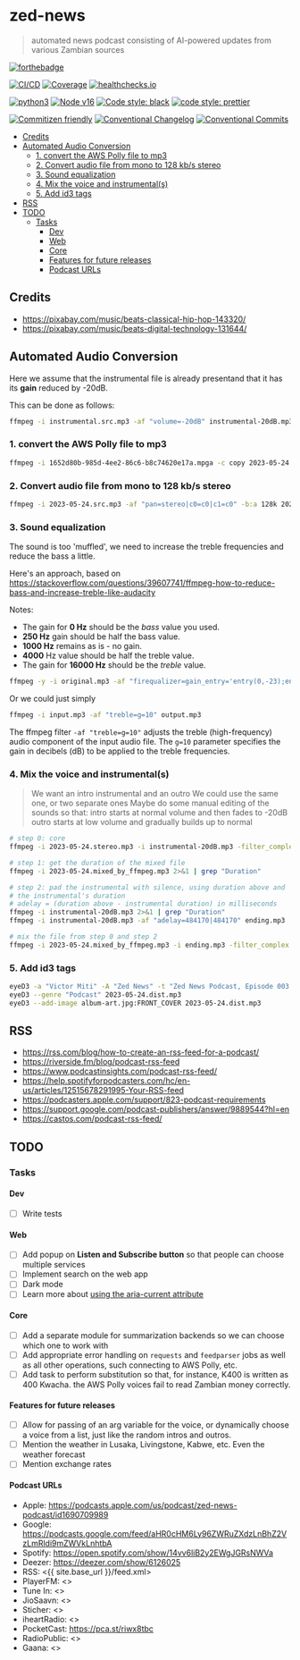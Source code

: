 # zed-news

> automated news podcast consisting of AI-powered updates from various Zambian sources

[![forthebadge](https://forthebadge.com/images/badges/made-with-python.svg)](https://forthebadge.com)

[![CI/CD](https://github.com/engineervix/zed-news/actions/workflows/main.yml/badge.svg)](https://github.com/engineervix/zed-news/actions/workflows/main.yml)
[![Coverage](https://img.shields.io/endpoint?url=https://gist.githubusercontent.com/engineervix/f4b1128b188c4e29722bc879e4ab6574/raw/covbadge.json)](https://github.com/engineervix/zed-news/actions?query=workflow%3A%22CI%2FCD%22)
[![healthchecks.io](https://healthchecks.io/badge/24d88c7e-cc91-4dac-b9a5-d50e52/ewRXZ-TO/zed-news.svg)](https://healthchecks.io)

[![python3](https://img.shields.io/badge/python-3.10-brightgreen.svg)](https://www.python.org/downloads/)
[![Node v16](https://img.shields.io/badge/Node-v16-teal.svg)](https://nodejs.org/en/blog/release/v16.0.0)
[![Code style: black](https://img.shields.io/badge/code%20style-black-000000.svg)](https://github.com/psf/black)
[![code style: prettier](https://img.shields.io/badge/code%20style-prettier-ff69b4.svg)](https://prettier.io/)

[![Commitizen friendly](https://img.shields.io/badge/commitizen-friendly-brightgreen.svg)](http://commitizen.github.io/cz-cli/)
[![Conventional Changelog](https://img.shields.io/badge/changelog-conventional-brightgreen.svg)](http://conventional-changelog.github.io)
[![Conventional Commits](https://img.shields.io/badge/Conventional%20Commits-1.0.0-yellow.svg)](https://conventionalcommits.org)

<!-- START doctoc generated TOC please keep comment here to allow auto update -->
<!-- DON'T EDIT THIS SECTION, INSTEAD RE-RUN doctoc TO UPDATE -->

- [Credits](#credits)
- [Automated Audio Conversion](#automated-audio-conversion)
  - [1. convert the AWS Polly file to mp3](#1-convert-the-aws-polly-file-to-mp3)
  - [2. Convert audio file from mono to 128 kb/s stereo](#2-convert-audio-file-from-mono-to-128-kbs-stereo)
  - [3. Sound equalization](#3-sound-equalization)
  - [4. Mix the voice and instrumental(s)](#4-mix-the-voice-and-instrumentals)
  - [5. Add id3 tags](#5-add-id3-tags)
- [RSS](#rss)
- [TODO](#todo)
  - [Tasks](#tasks)
    - [Dev](#dev)
    - [Web](#web)
    - [Core](#core)
    - [Features for future releases](#features-for-future-releases)
    - [Podcast URLs](#podcast-urls)

<!-- END doctoc generated TOC please keep comment here to allow auto update -->

## Credits

- <https://pixabay.com/music/beats-classical-hip-hop-143320/>
- <https://pixabay.com/music/beats-digital-technology-131644/>

## Automated Audio Conversion

Here we assume that the instrumental file is already presentand that it has its **gain** reduced by -20dB.

This can be done as follows:

```bash
ffmpeg -i instrumental.src.mp3 -af "volume=-20dB" instrumental-20dB.mp3
```

### 1. convert the AWS Polly file to mp3

```bash
ffmpeg -i 1652d80b-985d-4ee2-86c6-b8c74620e17a.mpga -c copy 2023-05-24.src.mp3
```

### 2. Convert audio file from mono to 128 kb/s stereo

```bash
ffmpeg -i 2023-05-24.src.mp3 -af "pan=stereo|c0=c0|c1=c0" -b:a 128k 2023-05-24.stereo.mp3
```

### 3. Sound equalization

The sound is too 'muffled', we need to increase the treble frequencies and reduce the bass a little.

Here's an approach, based on <https://stackoverflow.com/questions/39607741/ffmpeg-how-to-reduce-bass-and-increase-treble-like-audacity>

Notes:

- The gain for **0 Hz** should be the _bass_ value you used.
- **250 Hz** gain should be half the bass value.
- **1000 Hz** remains as is - no gain.
- **4000** Hz value should be half the treble value.
- The gain for **16000 Hz** should be the _treble_ value.

```bash
ffmpeg -y -i original.mp3 -af "firequalizer=gain_entry='entry(0,-23);entry(250,-11.5);entry(1000,0);entry(4000,8);entry(16000,16)'" test1.mp3
```

Or we could just simply

```bash
ffmpeg -i input.mp3 -af "treble=g=10" output.mp3
```

The ffmpeg filter `-af "treble=g=10"` adjusts the treble (high-frequency) audio component of the input audio file. The `g=10` parameter specifies the gain in decibels (dB) to be applied to the treble frequencies.

### 4. Mix the voice and instrumental(s)

> We want an intro instrumental and an outro
> We could use the same one, or two separate ones
> Maybe do some manual editing of the sounds so that:
> intro starts at normal volume and then fades to -20dB
> outro starts at low volume and gradually builds up to normal

```bash
# step 0: core
ffmpeg -i 2023-05-24.stereo.mp3 -i instrumental-20dB.mp3 -filter_complex amix=inputs=2:duration=longest:dropout_transition=0:weights="1 0.25":normalize=0 2023-05-24.mixed_by_ffmpeg.mp3

# step 1: get the duration of the mixed file
ffmpeg -i 2023-05-24.mixed_by_ffmpeg.mp3 2>&1 | grep "Duration"

# step 2: pad the instrumental with silence, using duration above and
# the instrumental's duration
# adelay = (duration above - instrumental duration) in milliseconds
ffmpeg -i instrumental-20dB.mp3 2>&1 | grep "Duration"
ffmpeg -i instrumental-20dB.mp3 -af "adelay=484170|484170" ending.mp3

# mix the file from step 0 and step 2
ffmpeg -i 2023-05-24.mixed_by_ffmpeg.mp3 -i ending.mp3 -filter_complex amix=inputs=2:duration=longest:dropout_transition=0:weights="1 0.25":normalize=0 2023-05-24.dist.mp3
```

### 5. Add id3 tags

```bash
eyeD3 -a "Victor Miti" -A "Zed News" -t "Zed News Podcast, Episode 003 (Wednesday 24 May 2023)" -n 3 -Y 2023 2023-05-24.dist.mp3
eyeD3 --genre "Podcast" 2023-05-24.dist.mp3
eyeD3 --add-image album-art.jpg:FRONT_COVER 2023-05-24.dist.mp3
```

## RSS

- <https://rss.com/blog/how-to-create-an-rss-feed-for-a-podcast/>
- <https://riverside.fm/blog/podcast-rss-feed>
- <https://www.podcastinsights.com/podcast-rss-feed/>
- <https://help.spotifyforpodcasters.com/hc/en-us/articles/12515678291995-Your-RSS-feed>
- <https://podcasters.apple.com/support/823-podcast-requirements>
- <https://support.google.com/podcast-publishers/answer/9889544?hl=en>
- <https://castos.com/podcast-rss-feed/>

## TODO

### Tasks

#### Dev

- [ ] Write tests

#### Web

- [ ] Add popup on **Listen and Subscribe button** so that people can choose multiple services
- [ ] Implement search on the web app
- [ ] Dark mode
- [ ] Learn more about [using the aria-current attribute](https://tink.uk/using-the-aria-current-attribute/)

#### Core

- [ ] Add a separate module for summarization backends so we can choose which one to work with
- [ ] Add appropriate error handling on `requests` and `feedparser` jobs as well as all other operations, such connecting to AWS Polly, etc.
- [ ] Add task to perform substitution so that, for instance, K400 is written as 400 Kwacha. the AWS Polly voices fail to read Zambian money correctly.

#### Features for future releases

- [ ] Allow for passing of an arg variable for the voice, or dynamically choose a voice from a list, just like the random intros and outros.
- [ ] Mention the weather in Lusaka, Livingstone, Kabwe, etc. Even the weather forecast
- [ ] Mention exchange rates

#### Podcast URLs

- Apple: <https://podcasts.apple.com/us/podcast/zed-news-podcast/id1690709989>
- Google: <https://podcasts.google.com/feed/aHR0cHM6Ly96ZWRuZXdzLnBhZ2VzLmRldi9mZWVkLnhtbA>
- Spotify: <https://open.spotify.com/show/14vv6liB2y2EWgJGRsNWVa>
- Deezer: <https://deezer.com/show/6126025>
- RSS: <{{ site.base_url }}/feed.xml>
- PlayerFM: <>
- Tune In: <>
- JioSaavn: <>
- Sticher: <>
- iheartRadio: <>
- PocketCast: <https://pca.st/riwx8tbc>
- RadioPublic: <>
- Gaana: <>
